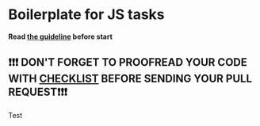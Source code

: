 # Boilerplate for JS tasks

**Read [the guideline](https://github.com/mate-academy/js_task-guideline/blob/master/README.md) before start**
## ❗️❗️❗️ DON'T FORGET TO PROOFREAD YOUR CODE WITH [CHECKLIST](https://github.com/mate-academy/js_task-transportation-on-vacation/blob/master/checklist.md) BEFORE SENDING YOUR PULL REQUEST❗️❗️❗️

Test
